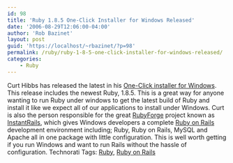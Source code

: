 ```yaml
---
id: 98
title: 'Ruby 1.8.5 One-Click Installer for Windows Released'
date: '2006-08-29T12:06:00-04:00'
author: 'Rob Bazinet'
layout: post
guid: 'https://localhost/~rbazinet/?p=98'
permalink: /ruby/ruby-1-8-5-one-click-installer-for-windows-released/
categories:
    - Ruby
---
```


Curt Hibbs has released the latest in his [One-Click installer for Windows](https://rubyforge.org/frs/?group_id=167). This release includes the newest Ruby, 1.8.5. This is a great way for anyone wanting to run Ruby under windows to get the latest build of Ruby and install it like we expect all of our applications to install under Windows. Curt is also the person responsible for the great [RubyForge](https://rubyforge.org) project known as [InstantRails](https://rubyforge.org/projects/instantrails/), which gives Windows developers a complete [Ruby on Rails](https://www.rubyonrails.org) development environment including; Ruby, Ruby on Rails, MySQL and Apache all in one package with little configuration. This is well worth getting if you run Windows and want to run Rails without the hassle of configuration. Technorati Tags: [Ruby](https://technorati.com/tag/Ruby), [Ruby on Rails](https://technorati.com/tag/RubyonRails)